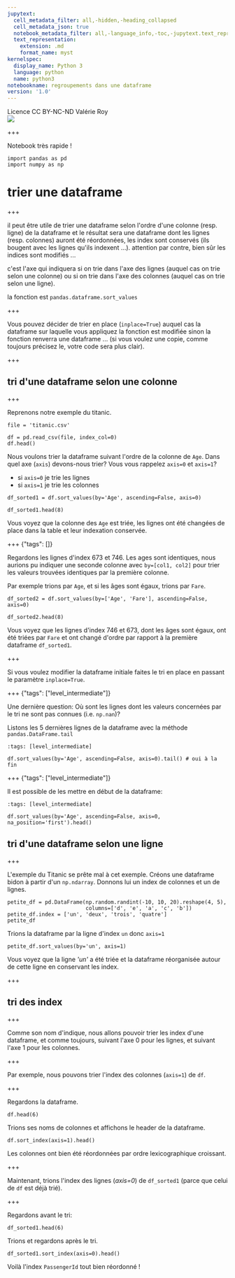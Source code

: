 ```yaml
---
jupytext:
  cell_metadata_filter: all,-hidden,-heading_collapsed
  cell_metadata_json: true
  notebook_metadata_filter: all,-language_info,-toc,-jupytext.text_representation.jupytext_version,-jupytext.text_representation.format_version
  text_representation:
    extension: .md
    format_name: myst
kernelspec:
  display_name: Python 3
  language: python
  name: python3
notebookname: regroupements dans une dataframe
version: '1.0'
---
```


<div class="licence">
<span>Licence CC BY-NC-ND</span>
<span>Valérie Roy</span>
</div>

<img src="media/ensmp-25-alpha.png" />

+++

Notebook très rapide !

```{code-cell} ipython3
import pandas as pd
import numpy as np
```

# trier une dataframe

+++

il peut être utile de trier une dataframe selon l'ordre d'une colonne (resp. ligne) de la dataframe et le résultat sera une dataframe dont les lignes (resp. colonnes) auront été réordonnées, les index sont conservés (ils bougent avec les lignes qu'ils indexent ...). attention par contre, bien sûr les indices sont modifiés ...

c'est l'axe qui indiquera si on trie dans l'axe des lignes (auquel cas on trie selon une colonne) ou si on trie dans l'axe des colonnes (auquel cas on trie selon une ligne).

la fonction est `pandas.dataframe.sort_values`

+++

Vous pouvez décider de trier en place (`inplace=True`) auquel cas la dataframe sur laquelle vous appliquez la fonction est modifiée sinon la fonction renverra une dataframe ... (si vous voulez une copie, comme toujours précisez le, votre code sera plus clair).

+++

## tri d'une dataframe selon une colonne

+++

Reprenons notre exemple du titanic.

```{code-cell} ipython3
file = 'titanic.csv'
```

```{code-cell} ipython3
df = pd.read_csv(file, index_col=0)
df.head()
```

Nous voulons trier la dataframe suivant l'ordre de la colonne de `Age`. Dans quel axe (`axis`) devons-nous trier? Vous vous rappelez `axis=0` et `axis=1`?
   - si `axis=0` je trie les lignes
   - si `axis=1` je trie les colonnes

```{code-cell} ipython3
df_sorted1 = df.sort_values(by='Age', ascending=False, axis=0)
```

```{code-cell} ipython3
df_sorted1.head(8)
```

Vous voyez que la colonne des `Age` est triée, les lignes ont été changées de place dans la table et leur indexation conservée.

+++ {"tags": []}

Regardons les lignes d'index 673 et 746. Les ages sont identiques, nous aurions pu indiquer une seconde colonne avec `by=[col1, col2]` pour trier les valeurs trouvées identiques par la première colonne.

Par exemple trions par `Age`, et si les âges sont égaux, trions par `Fare`.

```{code-cell} ipython3
df_sorted2 = df.sort_values(by=['Age', 'Fare'], ascending=False, axis=0)
```

```{code-cell} ipython3
df_sorted2.head(8)
```

Vous voyez que les lignes d'index 746 et 673, dont les âges sont égaux, ont été triées par `Fare` et ont changé d'ordre par rapport à la première dataframe `df_sorted1`.

+++

Si vous voulez modifier la dataframe initiale faites le tri en place en passant le paramètre `inplace=True`.

+++ {"tags": ["level_intermediate"]}

Une dernière question: Où sont les lignes dont les valeurs concernées par le tri ne sont pas connues (i.e. `np.nan`)?

Listons les 5 dernières lignes de la dataframe avec la méthode `pandas.DataFrame.tail`

```{code-cell} ipython3
:tags: [level_intermediate]

df.sort_values(by='Age', ascending=False, axis=0).tail() # oui à la fin
```

+++ {"tags": ["level_intermediate"]}

Il est possible de les mettre en début de la dataframe:

```{code-cell} ipython3
:tags: [level_intermediate]

df.sort_values(by='Age', ascending=False, axis=0, na_position='first').head()
```

## tri d'une dataframe selon une ligne

+++

L'exemple du Titanic se prête mal à cet exemple. Créons une dataframe bidon à partir d'un `np.ndarray`. Donnons lui un index de colonnes et un de lignes.

```{code-cell} ipython3
petite_df = pd.DataFrame(np.random.randint(-10, 10, 20).reshape(4, 5),
                         columns=['d', 'e', 'a', 'c', 'b'])
petite_df.index = ['un', 'deux', 'trois', 'quatre']
petite_df
```

Trions la dataframe par la ligne d'index `un` donc `axis=1`

```{code-cell} ipython3
petite_df.sort_values(by='un', axis=1)
```

Vous voyez que la ligne *'un'* a été triée et la dataframe réorganisée autour de cette ligne en conservant les index.

+++

## tri des index

+++

Comme son nom d'indique, nous allons pouvoir trier les index d'une dataframe, et comme toujours, suivant l'axe 0 pour les lignes, et suivant l'axe 1 pour les colonnes.

+++

Par exemple, nous pouvons trier l'index des colonnes (`axis=1`) de `df`.

+++

Regardons la dataframe.

```{code-cell} ipython3
df.head(6)
```

Trions ses noms de colonnes et affichons le header de la dataframe.

```{code-cell} ipython3
df.sort_index(axis=1).head()
```

Les colonnes ont bien été réordonnées par ordre lexicographique croissant.

+++

Maintenant, trions l'index des lignes (*axis=0*) de `df_sorted1` (parce que celui de `df` est déjà trié).

+++

Regardons avant le tri:

```{code-cell} ipython3
df_sorted1.head(6)
```

Trions et regardons après le tri.

```{code-cell} ipython3
df_sorted1.sort_index(axis=0).head()
```

Voilà l'index `PassengerId` tout bien réordonné !

